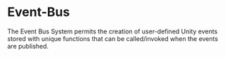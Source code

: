 # Event-Bus
The Event Bus System permits the creation of user-defined Unity events stored with unique functions that can be called/invoked when the events are published.
